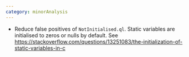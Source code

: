 ```yaml
---
category: minorAnalysis
---
```

* Reduce false positives of `NotInitialised.ql`. Static variables are initialised to zeros or nulls by default. See https://stackoverflow.com/questions/13251083/the-initialization-of-static-variables-in-c
